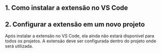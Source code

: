 ## 1. Como instalar a extensão no VS Code




## 2. Configurar a extensão em um novo projeto

Após instalar a extensão no VS Code, ela ainda não estará disponivel para todos os projetos. A extensão deve ser configurada dentro do projeto onde será utilizada. 